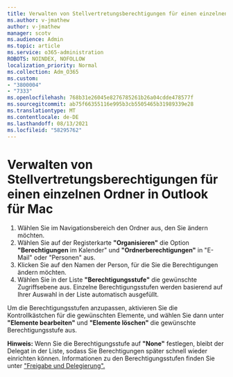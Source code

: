 ```yaml
---
title: Verwalten von Stellvertretungsberechtigungen für einen einzelnen Ordner in Outlook für Mac
ms.author: v-jmathew
author: v-jmathew
manager: scotv
ms.audience: Admin
ms.topic: article
ms.service: o365-administration
ROBOTS: NOINDEX, NOFOLLOW
localization_priority: Normal
ms.collection: Adm_O365
ms.custom:
- "3800004"
- "7333"
ms.openlocfilehash: 768b31e26045e8276785261b26a04cdde478577f
ms.sourcegitcommit: ab75f66355116e995b3cb5505465b31989339e28
ms.translationtype: MT
ms.contentlocale: de-DE
ms.lasthandoff: 08/13/2021
ms.locfileid: "58295762"
---
```

# <a name="manage-delegate-permissions-for-a-single-folder-in-outlook-for-mac"></a>Verwalten von Stellvertretungsberechtigungen für einen einzelnen Ordner in Outlook für Mac

1. Wählen Sie im Navigationsbereich den Ordner aus, den Sie ändern möchten.
2. Wählen Sie auf der Registerkarte **"Organisieren"** die Option **"Berechtigungen** im Kalender" und **"Ordnerberechtigungen"** in "E-Mail" oder "Personen" aus.
3. Klicken Sie auf den Namen der Person, für die Sie die Berechtigungen ändern möchten.
4. Wählen Sie in der Liste **"Berechtigungsstufe"** die gewünschte Zugriffsebene aus. Einzelne Berechtigungsstufen werden basierend auf Ihrer Auswahl in der Liste automatisch ausgefüllt.

Um die Berechtigungsstufen anzupassen, aktivieren Sie die Kontrollkästchen für die gewünschten Elemente, und wählen Sie dann unter **"Elemente bearbeiten"** und **"Elemente löschen"** die gewünschte Berechtigungsstufe aus.

**Hinweis:** Wenn Sie die Berechtigungsstufe auf **"None"** festlegen, bleibt der Delegat in der Liste, sodass Sie Berechtigungen später schnell wieder einrichten können. Informationen zu den Berechtigungsstufen finden Sie unter ["Freigabe und Delegierung".](https://support.microsoft.com/office/options-for-sharing-and-delegating-folders-in-outlook-for-mac-480d8054-68ce-4150-ba1e-b9b7f2fc4ce5)
